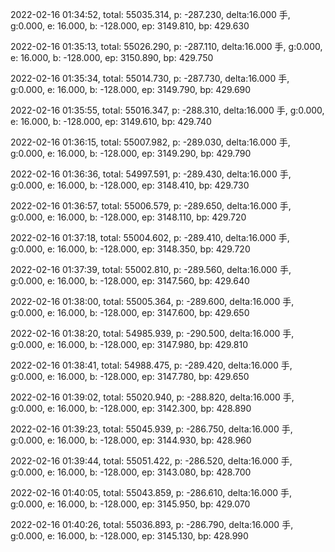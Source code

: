 2022-02-16 01:34:52, total: 55035.314, p: -287.230, delta:16.000 手, g:0.000, e: 16.000, b: -128.000, ep: 3149.810, bp: 429.630

2022-02-16 01:35:13, total: 55026.290, p: -287.110, delta:16.000 手, g:0.000, e: 16.000, b: -128.000, ep: 3150.890, bp: 429.750

2022-02-16 01:35:34, total: 55014.730, p: -287.730, delta:16.000 手, g:0.000, e: 16.000, b: -128.000, ep: 3149.790, bp: 429.690

2022-02-16 01:35:55, total: 55016.347, p: -288.310, delta:16.000 手, g:0.000, e: 16.000, b: -128.000, ep: 3149.610, bp: 429.740

2022-02-16 01:36:15, total: 55007.982, p: -289.030, delta:16.000 手, g:0.000, e: 16.000, b: -128.000, ep: 3149.290, bp: 429.790

2022-02-16 01:36:36, total: 54997.591, p: -289.430, delta:16.000 手, g:0.000, e: 16.000, b: -128.000, ep: 3148.410, bp: 429.730

2022-02-16 01:36:57, total: 55006.579, p: -289.650, delta:16.000 手, g:0.000, e: 16.000, b: -128.000, ep: 3148.110, bp: 429.720

2022-02-16 01:37:18, total: 55004.602, p: -289.410, delta:16.000 手, g:0.000, e: 16.000, b: -128.000, ep: 3148.350, bp: 429.720

2022-02-16 01:37:39, total: 55002.810, p: -289.560, delta:16.000 手, g:0.000, e: 16.000, b: -128.000, ep: 3147.560, bp: 429.640

2022-02-16 01:38:00, total: 55005.364, p: -289.600, delta:16.000 手, g:0.000, e: 16.000, b: -128.000, ep: 3147.600, bp: 429.650

2022-02-16 01:38:20, total: 54985.939, p: -290.500, delta:16.000 手, g:0.000, e: 16.000, b: -128.000, ep: 3147.980, bp: 429.810

2022-02-16 01:38:41, total: 54988.475, p: -289.420, delta:16.000 手, g:0.000, e: 16.000, b: -128.000, ep: 3147.780, bp: 429.650

2022-02-16 01:39:02, total: 55020.940, p: -288.820, delta:16.000 手, g:0.000, e: 16.000, b: -128.000, ep: 3142.300, bp: 428.890

2022-02-16 01:39:23, total: 55045.939, p: -286.750, delta:16.000 手, g:0.000, e: 16.000, b: -128.000, ep: 3144.930, bp: 428.960

2022-02-16 01:39:44, total: 55051.422, p: -286.520, delta:16.000 手, g:0.000, e: 16.000, b: -128.000, ep: 3143.080, bp: 428.700

2022-02-16 01:40:05, total: 55043.859, p: -286.610, delta:16.000 手, g:0.000, e: 16.000, b: -128.000, ep: 3145.950, bp: 429.070

2022-02-16 01:40:26, total: 55036.893, p: -286.790, delta:16.000 手, g:0.000, e: 16.000, b: -128.000, ep: 3145.130, bp: 428.990